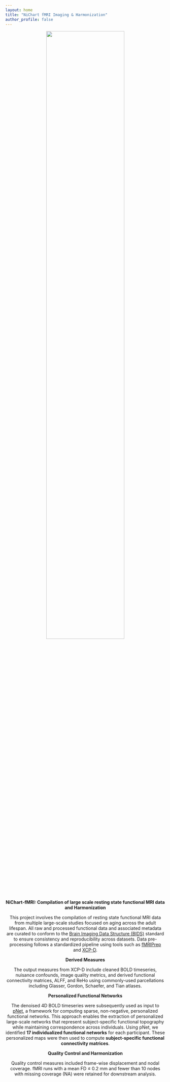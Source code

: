 ```yaml
---
layout: home
title: "NiChart fMRI Imaging & Harmonization"
author_profile: false
---
```


<div style="text-align: center;">
     <img src="/nichartfmri.github.io/assets/images/logos/nichartfmri_logo.png" width="70%" height="auto" />
</div>

<div style="text-align:center;">
  <div style="display:flex; justify-content:center;">
    <b>
      NiChart-fMRI: Compilation of large scale resting state functional MRI data and Harmonization
    </b>
  </div>

  <p>
    This project involves the compilation of resting state functional MRI data from multiple large-scale studies focused on aging across the adult lifespan. All raw and processed functional data and associated metadata are curated to conform to the <a href="https://bids.neuroimaging.io">Brain Imaging Data Structure (BIDS)</a> standard to ensure consistency and reproducibility across datasets. Data pre-processing follows a standardized pipeline using tools such as <a href="https://fmriprep.org">fMRIPrep</a> and <a href="https://xcp-d.readthedocs.io/en/latest/index.html">XCP-D</a>.
  </p>

  <div style="display:flex; justify-content:center;">
    <b>Derived Measures</b>
  </div>
  <p>
    The output measures from XCP-D include cleaned BOLD timeseries, nuisance confounds, image quality metrics, and derived functional connectivity matrices, ALFF, and ReHo using commonly-used parcellations including Glasser, Gordon, Schaefer, and Tian atlases.
  </p>

  <div style="display:flex; justify-content:center;">
    <b>Personalized Functional Networks</b>
  </div>
  <p>
    The denoised 4D BOLD timeseries were subsequently used as input to <a href="https://github.com/MLDataAnalytics/pNet">pNet</a>, a framework for computing sparse, non-negative, personalized functional networks. This approach enables the extraction of personalized large-scale networks that represent subject-specific functional topography while maintaining correspondence across individuals. Using pNet, we identified <b>17 individualized functional networks</b> for each participant. These personalized maps were then used to compute <b>subject-specific functional connectivity matrices</b>.
  </p>

  <div style="display:flex; justify-content:center;">
    <b>Quality Control and Harmonization</b>
  </div>
  <p>
    Quality control measures included frame-wise displacement and nodal coverage. fMRI runs with a mean FD ≤ 0.2 mm and fewer than 10 nodes with missing coverage (NA) were retained for downstream analysis.
  </p>
</div>

